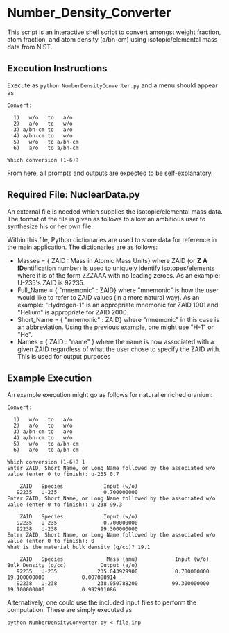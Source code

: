 Number_Density_Converter
========================

This script is an interactive shell script to convert amongst weight fraction,
atom fraction, and atom density (a/bn-cm) using isotopic/elemental mass data
from NIST.  

Execution Instructions
----------------------

Execute as ```python NumberDensityConverter.py``` and a menu should appear as

```
Convert:

  1)   w/o   to   a/o
  2)   a/o   to   w/o
  3) a/bn-cm to   a/o
  4) a/bn-cm to   w/o 
  5)   w/o   to a/bn-cm
  6)   a/o   to a/bn-cm

Which conversion (1-6)?
```

From here, all prompts and outputs are expected to be self-explanatory.

Required File: NuclearData.py
-----------------------------

An external file is needed which supplies the isotopic/elemental mass data.
The format of the file is given as follows to allow an ambitious user to
synthesize his or her own file.

Within this file, Python dictionaries are used to store data for reference in
the main application.  The dictionaries are as follows:

* Masses = { ZAID : Mass in Atomic Mass Units}
  where ZAID (or **Z** **A** **ID**entification number) is used to uniquely
  identify isotopes/elements where it is of the form ZZZAAA with no leading
  zeroes.  As an example: U-235's ZAID is 92235.
* Full_Name = { "mnemonic" : ZAID}
  where "mnemonic" is how the user would like to refer to ZAID values (in a more
  natural way).  As an example: "Hydrogen-1" is an appropriate mnemonic for ZAID
  1001 and "Helium" is appropriate for ZAID 2000.
* Short_Name = { "mnemonic" : ZAID}
  where "mnemonic" in this case is an abbreviation.  Using the previous example,
  one might use "H-1" or "He".
* Names = { ZAID : "name" }
  where the name is now associated with a given ZAID regardless of what the user
  chose to specify the ZAID with.  This is used for output purposes

Example Execution
-----------------

An example execution might go as follows for natural enriched uranium:

```
Convert:

  1)   w/o   to   a/o
  2)   a/o   to   w/o
  3) a/bn-cm to   a/o
  4) a/bn-cm to   w/o 
  5)   w/o   to a/bn-cm
  6)   a/o   to a/bn-cm

Which conversion (1-6)? 1
Enter ZAID, Short Name, or Long Name followed by the associated w/o value (enter 0 to finish): u-235 0.7

    ZAID   Species             Input (w/o)   
   92235   U-235               0.700000000   
Enter ZAID, Short Name, or Long Name followed by the associated w/o value (enter 0 to finish): u-238 99.3

    ZAID   Species             Input (w/o)   
   92235   U-235               0.700000000   
   92238   U-238              99.300000000   
Enter ZAID, Short Name, or Long Name followed by the associated w/o value (enter 0 to finish): 0
What is the material bulk density (g/cc)? 19.1

    ZAID   Species              Mass (amu)            Input (w/o)    Bulk Density (g/cc)           Output (a/o)   
   92235   U-235             235.043929900            0.700000000           19.100000000            0.007088914   
   92238   U-238             238.050788200           99.300000000           19.100000000            0.992911086
```

Alternatively, one could use the included input files to perform the computation.  These are simply executed as:

```
python NumberDensityConverter.py < file.inp
```
